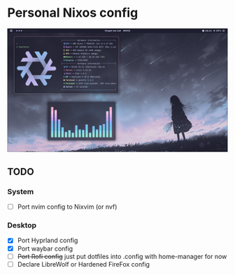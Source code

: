 # Personal Nixos config

<img src="./img.png">

## TODO

### System

- [ ] Port nvim config to Nixvim (or nvf)

### Desktop

- [x] Port Hyprland config
- [x] Port waybar config
- [ ] ~~Port Rofi config~~ just put dotfiles into .config with home-manager for now
- [ ] Declare LibreWolf or Hardened FireFox config
